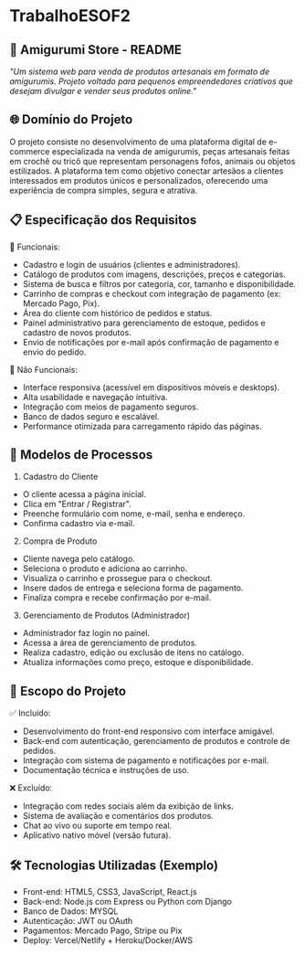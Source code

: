 # TrabalhoESOF2
## 🧶 Amigurumi Store - README
_"Um sistema web para venda de produtos artesanais em formato de amigurumis. Projeto voltado para pequenos empreendedores criativos que desejam divulgar e vender seus produtos online."_

## 🌐 Domínio do Projeto
O projeto consiste no desenvolvimento de uma plataforma digital de e-commerce especializada na venda de amigurumis, peças artesanais feitas em crochê ou tricô que representam personagens fofos, animais ou objetos estilizados. A plataforma tem como objetivo conectar artesãos a clientes interessados em produtos únicos e personalizados, oferecendo uma experiência de compra simples, segura e atrativa.

## 📋 Especificação dos Requisitos
🔹 Funcionais:
- Cadastro e login de usuários (clientes e administradores).
- Catálogo de produtos com imagens, descrições, preços e categorias.
- Sistema de busca e filtros por categoria, cor, tamanho e disponibilidade.
- Carrinho de compras e checkout com integração de pagamento (ex: Mercado Pago, Pix).
- Área do cliente com histórico de pedidos e status.
- Painel administrativo para gerenciamento de estoque, pedidos e cadastro de novos produtos.
- Envio de notificações por e-mail após confirmação de pagamento e envio do pedido.

🔹 Não Funcionais:
- Interface responsiva (acessível em dispositivos móveis e desktops).
- Alta usabilidade e navegação intuitiva.
- Integração com meios de pagamento seguros.
- Banco de dados seguro e escalável.
- Performance otimizada para carregamento rápido das páginas.

## 🔄 Modelos de Processos
1. Cadastro do Cliente
* O cliente acessa a página inicial.
* Clica em "Entrar / Registrar".
* Preenche formulário com nome, e-mail, senha e endereço.
* Confirma cadastro via e-mail.

2. Compra de Produto
* Cliente navega pelo catálogo.
* Seleciona o produto e adiciona ao carrinho.
* Visualiza o carrinho e prossegue para o checkout.
* Insere dados de entrega e seleciona forma de pagamento.
* Finaliza compra e recebe confirmação por e-mail.

3. Gerenciamento de Produtos (Administrador)
* Administrador faz login no painel.
* Acessa a área de gerenciamento de produtos.
* Realiza cadastro, edição ou exclusão de itens no catálogo.
* Atualiza informações como preço, estoque e disponibilidade.

## 🎯 Escopo do Projeto
✅ Incluído:
+ Desenvolvimento do front-end responsivo com interface amigável.
+ Back-end com autenticação, gerenciamento de produtos e controle de pedidos.
+ Integração com sistema de pagamento e notificações por e-mail.
+ Documentação técnica e instruções de uso.

❌ Excluído:
- Integração com redes sociais além da exibição de links.
- Sistema de avaliação e comentários dos produtos.
- Chat ao vivo ou suporte em tempo real.
- Aplicativo nativo móvel (versão futura).

## 🛠️ Tecnologias Utilizadas (Exemplo)
- Front-end: HTML5, CSS3, JavaScript, React.js
- Back-end: Node.js com Express ou Python com Django
- Banco de Dados: MYSQL
- Autenticação: JWT ou OAuth
- Pagamentos: Mercado Pago, Stripe ou Pix
- Deploy: Vercel/Netlify + Heroku/Docker/AWS
